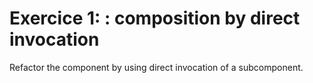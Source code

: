 # Exercice 1: : composition by direct invocation

Refactor the component by using direct invocation of a subcomponent.
